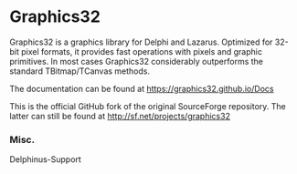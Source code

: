 # Graphics32
Graphics32 is a graphics library for Delphi and Lazarus. Optimized for 32-bit pixel formats, it provides fast operations with pixels and graphic primitives. In most cases Graphics32 considerably outperforms the standard TBitmap/TCanvas methods.

The documentation can be found at https://graphics32.github.io/Docs

This is the official GitHub fork of the original SourceForge repository. The latter can still be found at http://sf.net/projects/graphics32

### Misc.
Delphinus-Support
